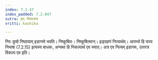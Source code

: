 ```yaml
---
index: 7.2.47
index_padded: 7.2.047
sutra: इण् निष्ठायाम्
vritti: kashika

---
```

निरः कुषो निष्ठायाम् इडागमो भवति। निष्कुषितः। निष्कुषितवान्। इङ्ग्रहणं नित्यार्थम्। आरम्भो हि यस्य निभाषा (7.2.15) इत्यस्य बाधकः, अन्यथा हि निकल्पार्थ एव स्यात्। अत्र एव नित्यम् इडागमः, उत्तरत्र विकल्प एव इति।